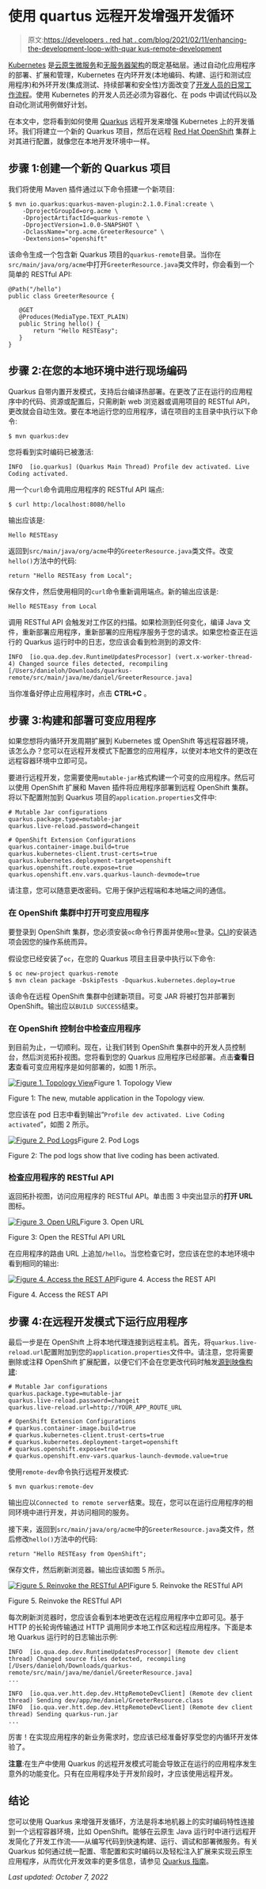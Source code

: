# 使用 quartus 远程开发增强开发循环

> 原文:[https://developers . red hat . com/blog/2021/02/11/enhancing-the-development-loop-with-quar kus-remote-development](https://developers.redhat.com/blog/2021/02/11/enhancing-the-development-loop-with-quarkus-remote-development)

[Kubernetes](https://developers.redhat.com/topics/kubernetes) 是[云原生微服务](https://developers.redhat.com/topics/microservices)和[无服务器架构](https://developers.redhat.com/topics/serverless-architecture)的既定基础层。通过自动化应用程序的部署、扩展和管理，Kubernetes 在内环开发(本地编码、构建、运行和测试应用程序)和外环开发(集成测试、持续部署和安全性)方面改变了[开发人员的日常工作流程](https://developers.redhat.com/blog/2020/06/16/enterprise-kubernetes-development-with-odo-the-cli-tool-for-developers/)。使用 Kubernetes 的开发人员还必须为容器化、在 pods 中调试代码以及自动化测试用例做好计划。

在本文中，您将看到如何使用 [Quarkus](https://developers.redhat.com/products/quarkus/getting-started) 远程开发来增强 Kubernetes 上的开发循环。我们将建立一个新的 Quarkus 项目，然后在远程 [Red Hat OpenShift](https://developers.redhat.com/products/openshift/overview) 集群上对其进行配置，就像您在本地开发环境中一样。

## 步骤 1:创建一个新的 Quarkus 项目

我们将使用 Maven 插件通过以下命令搭建一个新项目:

```
$ mvn io.quarkus:quarkus-maven-plugin:2.1.0.Final:create \
    -DprojectGroupId=org.acme \
    -DprojectArtifactId=quarkus-remote \
    -DprojectVersion=1.0.0-SNAPSHOT \
    -DclassName="org.acme.GreeterResource" \
    -Dextensions="openshift"
```

该命令生成一个包含新 Quarkus 项目的`quarkus-remote`目录。当你在`src/main/java/org/acme`中打开`GreeterResource.java`类文件时，你会看到一个简单的 RESTful API:

```
@Path("/hello")
public class GreeterResource {

   @GET
   @Produces(MediaType.TEXT_PLAIN)
   public String hello() {
       return "Hello RESTEasy";
   }
}
```

## 步骤 2:在您的本地环境中进行现场编码

Quarkus 自带内置开发模式，支持后台编译热部署。在更改了正在运行的应用程序中的代码、资源或配置后，只需刷新 web 浏览器或调用项目的 RESTful API，更改就会自动生效。要在本地运行您的应用程序，请在项目的主目录中执行以下命令:

```
$ mvn quarkus:dev
```

您将看到实时编码已被激活:

```
INFO  [io.quarkus] (Quarkus Main Thread) Profile dev activated. Live Coding activated.
```

用一个`curl`命令调用应用程序的 RESTful API 端点:

```
$ curl http:/localhost:8080/hello
```

输出应该是:

```
Hello RESTEasy
```

返回到`src/main/java/org/acme`中的`GreeterResource.java`类文件。改变`hello()`方法中的代码:

```
return "Hello RESTEasy from Local";
```

保存文件，然后使用相同的`curl`命令重新调用端点。新的输出应该是:

```
Hello RESTEasy from Local
```

调用 RESTful API 会触发对工作区的扫描。如果检测到任何变化，编译 Java 文件，重新部署应用程序，重新部署的应用程序服务于您的请求。如果您检查正在运行的 Quarkus 运行时中的日志，您应该会看到检测到的源文件:

```
INFO  [io.qua.dep.dev.RuntimeUpdatesProcessor] (vert.x-worker-thread-4) Changed source files detected, recompiling [/Users/danieloh/Downloads/quarkus-remote/src/main/java/me/daniel/GreeterResource.java]

```

当你准备好停止应用程序时，点击 **CTRL+C** 。

## 步骤 3:构建和部署可变应用程序

如果您想将内循环开发周期扩展到 Kubernetes 或 OpenShift 等远程容器环境，该怎么办？您可以在远程开发模式下配置您的应用程序，以使对本地文件的更改在远程容器环境中立即可见。

要进行远程开发，您需要使用`mutable-jar`格式构建一个可变的应用程序。然后可以使用 OpenShift 扩展和 Maven 插件将应用程序部署到远程 OpenShift 集群。将以下配置附加到 Quarkus 项目的`application.properties`文件中:

```
# Mutable Jar configurations
quarkus.package.type=mutable-jar
quarkus.live-reload.password=changeit

# OpenShift Extension Configurations
quarkus.container-image.build=true
quarkus.kubernetes-client.trust-certs=true
quarkus.kubernetes.deployment-target=openshift
quarkus.openshift.route.expose=true
quarkus.openshift.env.vars.quarkus-launch-devmode=true
```

请注意，您可以随意更改密码。它用于保护远程端和本地端之间的通信。

### 在 OpenShift 集群中打开可变应用程序

要登录到 OpenShift 集群，您必须安装`oc`命令行界面并使用`oc`登录。[CLI](https://docs.openshift.com/container-platform/4.6/cli_reference/openshift_cli/getting-started-cli.html#cli-getting-started)的安装选项会因您的操作系统而异。

假设您已经安装了`oc`，在您的 Quarkus 项目主目录中执行以下命令:

```
$ oc new-project quarkus-remote
$ mvn clean package -DskipTests -Dquarkus.kubernetes.deploy=true
```

该命令在远程 OpenShift 集群中创建新项目。可变 JAR 将被打包并部署到 OpenShift。输出应以`BUILD SUCCESS`结束。

### 在 OpenShift 控制台中检查应用程序

到目前为止，一切顺利。现在，让我们转到 OpenShift 集群中的开发人员控制台，然后浏览拓扑视图。您将看到您的 Quarkus 应用程序已经部署。点击**查看日志**查看可变应用程序是如何部署的，如图 1 所示。

[![Figure 1\. Topology View](../Images/a0fa90d6994fd49038b20fc42c0b428a.png "Figure 1\. Topology View")](/sites/default/files/blog/2021/01/Screen-Shot-2021-01-20-at-10.45.44-AM.png)Figure 1\. Topology View

Figure 1: The new, mutable application in the Topology view.

您应该在 pod 日志中看到输出“`Profile dev activated. Live Coding activated`”，如图 2 所示。

[![Figure 2\. Pod Logs](../Images/b3b5b0b1008b9d70a306785f1cdd06a6.png "Figure 2\. Pod Logs")](/sites/default/files/blog/2021/01/Screen-Shot-2021-01-20-at-10.45.55-AM.png)Figure 2\. Pod Logs

Figure 2: The pod logs show that live coding has been activated.

### 检查应用程序的 RESTful API

返回拓扑视图，访问应用程序的 RESTful API。单击图 3 中突出显示的**打开 URL** 图标。

[![Figure 3\. Open URL](../Images/88fc2e36b96d740b81f515a8abc72553.png "Figure 3\. Open URL")](/sites/default/files/blog/2021/01/Screen-Shot-2021-01-20-at-10.46.03-AM.png)Figure 3\. Open URL

Figure 3: Open the RESTful API URL

在应用程序的路由 URL 上追加`/hello`。当您检查它时，您应该在您的本地环境中看到相同的输出:

[![Figure 4\. Access the REST API](../Images/086fe97ef9a7603faf16a41c6b190e2d.png "Figure 4\. Access the REST API")](/sites/default/files/blog/2021/01/Screen-Shot-2021-01-20-at-10.46.14-AM.png)Figure 4\. Access the REST API

Figure 4\. Access the REST API

## 步骤 4:在远程开发模式下运行应用程序

最后一步是在 OpenShift 上将本地代理连接到远程主机。首先，将`quarkus.live-reload.url`配置附加到您的`application.properties`文件中。请注意，您将需要删除或注释 OpenShift 扩展配置，以便它们不会在您更改代码时触发[源到映像构建](https://docs.openshift.com/container-platform/4.6/builds/understanding-image-builds.html#builds-strategy-s2i-build_understanding-image-builds):

```
# Mutable Jar configurations
quarkus.package.type=mutable-jar
quarkus.live-reload.password=changeit
quarkus.live-reload.url=http://YOUR_APP_ROUTE_URL

# OpenShift Extension Configurations
# quarkus.container-image.build=true
# quarkus.kubernetes-client.trust-certs=true
# quarkus.kubernetes.deployment-target=openshift
# quarkus.openshift.expose=true
# quarkus.openshift.env-vars.quarkus-launch-devmode.value=true
```

使用`remote-dev`命令执行远程开发模式:

```
$ mvn quarkus:remote-dev
```

输出应以`Connected to remote server`结束。现在，您可以在运行应用程序的相同环境中进行开发，并访问相同的服务。

接下来，返回到`src/main/java/org/acme`中的`GreeterResource.java`类文件，然后修改`hello()`方法中的代码:

```
return "Hello RESTEasy from OpenShift";
```

保存文件，然后刷新浏览器。输出应该如图 5 所示。

[![Figure 5\. Reinvoke the RESTful API](../Images/3db8c08e0810152199dde6eb186ecb4d.png "Figure 5\. Reinvoke the RESTful API")](/sites/default/files/blog/2021/01/Screen-Shot-2021-01-20-at-10.46.18-AM.png)Figure 5\. Reinvoke the RESTful API

Figure 5\. Reinvoke the RESTful API

每次刷新浏览器时，您应该会看到本地更改在远程应用程序中立即可见。基于 HTTP 的长轮询传输通过 HTTP 调用同步本地工作区和远程应用程序。下面是本地 Quarkus 运行时的日志输出示例:

```
INFO  [io.qua.dep.dev.RuntimeUpdatesProcessor] (Remote dev client thread) Changed source files detected, recompiling [/Users/danieloh/Downloads/quarkus-remote/src/main/java/me/daniel/GreeterResource.java]
...

INFO  [io.qua.ver.htt.dep.dev.HttpRemoteDevClient] (Remote dev client thread) Sending dev/app/me/daniel/GreeterResource.class
INFO  [io.qua.ver.htt.dep.dev.HttpRemoteDevClient] (Remote dev client thread) Sending quarkus-run.jar
...
```

厉害！在实现应用程序的新业务需求时，您应该已经准备好享受您的内循环开发体验了。

**注意**:在生产中使用 Quarkus 的远程开发模式可能会导致正在运行的应用程序发生意外的功能变化。只有在应用程序处于开发阶段时，才应该使用远程开发。

## 结论

您可以使用 Quarkus 来增强开发循环，方法是将本地机器上的实时编码特性连接到一个远程容器环境，比如 OpenShift。能够在云原生 Java 运行时中进行远程开发简化了开发工作流——从编写代码到快速构建、运行、调试和部署微服务。有关 Quarkus 如何通过统一配置、零配置和实时编码以及轻松注入扩展来实现云原生应用程序，从而优化开发效率的更多信息，请参见 [Quarkus 指南](https://quarkus.io/guides/)。

*Last updated: October 7, 2022*